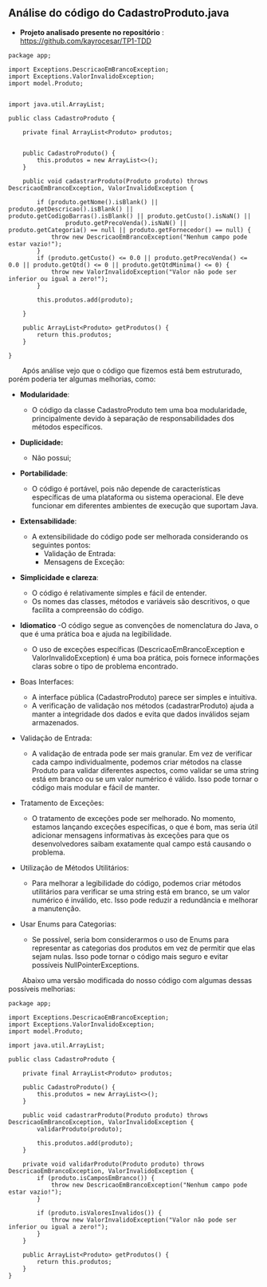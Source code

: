 ## Análise do código do CadastroProduto.java
-  **Projeto analisado presente no repositório** : https://github.com/kayrocesar/TP1-TDD

```
package app;

import Exceptions.DescricaoEmBrancoException;
import Exceptions.ValorInvalidoException;
import model.Produto;


import java.util.ArrayList;

public class CadastroProduto {

    private final ArrayList<Produto> produtos;


    public CadastroProduto() {
        this.produtos = new ArrayList<>();
    }

    public void cadastrarProduto(Produto produto) throws DescricaoEmBrancoException, ValorInvalidoException {

        if (produto.getNome().isBlank() || produto.getDescricao().isBlank() || produto.getCodigoBarras().isBlank() || produto.getCusto().isNaN() ||
                produto.getPrecoVenda().isNaN() || produto.getCategoria() == null || produto.getFornecedor() == null) {
            throw new DescricaoEmBrancoException("Nenhum campo pode estar vazio!");
        }
        if (produto.getCusto() <= 0.0 || produto.getPrecoVenda() <= 0.0 || produto.getQtd() <= 0 || produto.getQtdMinima() <= 0) {
            throw new ValorInvalidoException("Valor não pode ser inferior ou igual a zero!");
        }

        this.produtos.add(produto);

    }

    public ArrayList<Produto> getProdutos() {
        return this.produtos;
    }

}

```

&emsp;&emsp;Após análise vejo que o código que fizemos está bem estruturado, porém poderia ter algumas melhorias, como:

- **Modularidade**:
	- O código da classe CadastroProduto tem uma boa modularidade, principalmente devido à separação de responsabilidades dos métodos específicos.
- **Duplicidade:**
	- Não possui;
- **Portabilidade**:
	- O código é portável, pois não depende de características específicas de uma plataforma ou sistema operacional. Ele deve funcionar em diferentes ambientes de execução que suportam Java.
- **Extensabilidade**:
	- A extensibilidade do código pode ser melhorada considerando os seguintes pontos:
		- Validação de Entrada:
		- Mensagens de Exceção:
- **Simplicidade e clareza**:
	- O código é relativamente simples e fácil de entender.
	- Os nomes das classes, métodos e variáveis são descritivos, o que facilita a compreensão do código.

- **Idiomatico**
  	-O código segue as convenções de nomenclatura do Java, o que é uma prática boa e ajuda na legibilidade.
	- O uso de exceções específicas (DescricaoEmBrancoException e ValorInvalidoException) é uma boa prática, pois fornece informações claras sobre o tipo de problema encontrado.
- Boas Interfaces:
	- A interface pública (CadastroProduto) parece ser simples e intuitiva.
	- A verificação de validação nos métodos (cadastrarProduto) ajuda a manter a integridade dos dados e evita que dados inválidos sejam armazenados.
- Validação de Entrada:
  - A validação de entrada pode ser mais granular. Em vez de verificar cada campo individualmente, podemos criar métodos na classe Produto para validar diferentes aspectos, como validar se uma string está em branco ou se um valor numérico é válido. Isso pode tornar o código mais modular e fácil de manter.
- Tratamento de Exceções:
  - O tratamento de exceções pode ser melhorado. No momento, estamos lançando exceções específicas, o que é bom, mas seria útil adicionar mensagens informativas às exceções para que os desenvolvedores saibam exatamente qual campo está causando o problema.
- Utilização de Métodos Utilitários:
  - Para melhorar a legibilidade do código, podemos criar métodos utilitários para verificar se uma string está em branco, se um valor numérico é inválido, etc. Isso pode reduzir a redundância e melhorar a manutenção.
- Usar Enums para Categorias:
  - Se possível, seria bom considerarmos o uso de Enums para representar as categorias dos produtos em vez de permitir que elas sejam nulas. Isso pode tornar o código mais seguro e evitar possíveis NullPointerExceptions.

&emsp;&emsp;Abaixo uma versão modificada do nosso código com algumas dessas possíveis melhorias:
```
package app;

import Exceptions.DescricaoEmBrancoException;
import Exceptions.ValorInvalidoException;
import model.Produto;

import java.util.ArrayList;

public class CadastroProduto {

    private final ArrayList<Produto> produtos;

    public CadastroProduto() {
        this.produtos = new ArrayList<>();
    }

    public void cadastrarProduto(Produto produto) throws DescricaoEmBrancoException, ValorInvalidoException {
        validarProduto(produto);

        this.produtos.add(produto);
    }

    private void validarProduto(Produto produto) throws DescricaoEmBrancoException, ValorInvalidoException {
        if (produto.isCamposEmBranco()) {
            throw new DescricaoEmBrancoException("Nenhum campo pode estar vazio!");
        }

        if (produto.isValoresInvalidos()) {
            throw new ValorInvalidoException("Valor não pode ser inferior ou igual a zero!");
        }
    }

    public ArrayList<Produto> getProdutos() {
        return this.produtos;
    }
}

```

